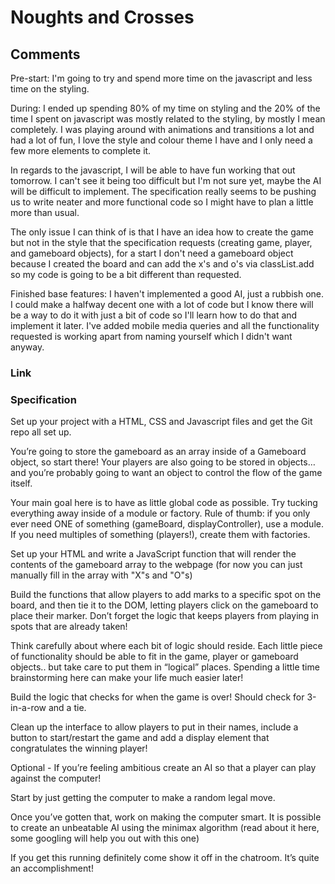 # Noughts and Crosses

## Comments

Pre-start: I'm going to try and spend more time on the javascript and less time on the styling.

During: I ended up spending 80% of my time on styling and the 20% of the time I spent on javascript was mostly related to the styling, by mostly I mean completely. I was playing around with animations and transitions a lot and had a lot of fun, I love the style and colour theme I have and I only need a few more elements to complete it.

In regards to the javascript, I will be able to have fun working that out tomorrow. I can't see it being too difficult but I'm not sure yet, maybe the AI will be difficult to implement. The specification really seems to be pushing us to write neater and more functional code so I might have to plan a little more than usual.

The only issue I can think of is that I have an idea how to create the game but not in the style that the specification requests (creating game, player, and gameboard objects), for a start I don't need a gameboard object because I created the board and can add the x's and o's via classList.add so my code is going to be a bit different than requested.

Finished base features: I haven't implemented a good AI, just a rubbish one. I could make a halfway decent one with a lot of code but I know there will be a way to do it with just a bit of code so I'll learn how to do that and implement it later. I've added mobile media queries and all the functionality requested is working apart from naming yourself which I didn't want anyway. 

### Link

### Specification

Set up your project with a HTML, CSS and Javascript files and get the Git repo all set up.

You’re going to store the gameboard as an array inside of a Gameboard object, so start there! Your players are also going to be stored in objects… and you’re probably going to want an object to control the flow of the game itself.

Your main goal here is to have as little global code as possible. Try tucking everything away inside of a module or factory. Rule of thumb: if you only ever need ONE of something (gameBoard, displayController), use a module. If you need multiples of something (players!), create them with factories.

Set up your HTML and write a JavaScript function that will render the contents of the gameboard array to the webpage (for now you can just manually fill in the array with "X"s and "O"s)

Build the functions that allow players to add marks to a specific spot on the board, and then tie it to the DOM, letting players click on the gameboard to place their marker. Don’t forget the logic that keeps players from playing in spots that are already taken!

Think carefully about where each bit of logic should reside. Each little piece of functionality should be able to fit in the game, player or gameboard objects.. but take care to put them in “logical” places. Spending a little time brainstorming here can make your life much easier later!

Build the logic that checks for when the game is over! Should check for 3-in-a-row and a tie.

Clean up the interface to allow players to put in their names, include a button to start/restart the game and add a display element that congratulates the winning player!

Optional - If you’re feeling ambitious create an AI so that a player can play against the computer!

Start by just getting the computer to make a random legal move.

Once you’ve gotten that, work on making the computer smart. It is possible to create an unbeatable AI using the minimax algorithm (read about it here, some googling will help you out with this one)

If you get this running definitely come show it off in the chatroom. It’s quite an accomplishment!
